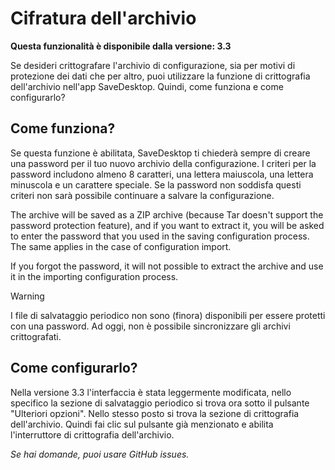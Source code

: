 # Cifratura dell'archivio
**Questa funzionalità è disponibile dalla versione: 3.3**

Se desideri crittografare l'archivio di configurazione, sia per motivi di protezione dei dati che per altro, puoi utilizzare la funzione di crittografia dell'archivio nell'app SaveDesktop. Quindi, come funziona e come configurarlo?

## Come funziona?
Se questa funzione è abilitata, SaveDesktop ti chiederà sempre di creare una password per il tuo nuovo archivio della configurazione. I criteri per la password includono almeno 8 caratteri, una lettera maiuscola, una lettera minuscola e un carattere speciale. Se la password non soddisfa questi criteri non sarà possibile continuare a salvare la configurazione.

The archive will be saved as a ZIP archive (because Tar doesn't support the password protection feature), and if you want to extract it, you will be asked to enter the password that you used in the saving configuration process. The same applies in the case of configuration import.

If you forgot the password, it will not possible to extract the archive and use it in the importing configuration process.

> [!WARNING]    
> I file di salvataggio periodico non sono (finora) disponibili per essere protetti con una password. Ad oggi, non è possibile sincronizzare gli archivi crittografati.

## Come configurarlo?
Nella versione 3.3 l'interfaccia è stata leggermente modificata, nello specifico la sezione di salvataggio periodico si trova ora sotto il pulsante "Ulteriori opzioni". Nello stesso posto si trova la sezione di crittografia dell'archivio. Quindi fai clic sul pulsante già menzionato e abilita l'interruttore di crittografia dell'archivio.

_Se hai domande, puoi usare GitHub issues._

